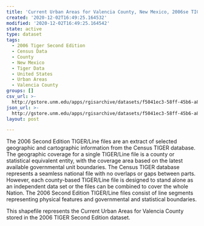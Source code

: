 ```yaml
---
title: 'Current Urban Areas for Valencia County, New Mexico, 2006se TIGER'
created: '2020-12-02T16:49:25.164532'
modified: '2020-12-02T16:49:25.164542'
state: active
type: dataset
tags:
  - 2006 Tiger Second Edition
  - Census Data
  - County
  - New Mexico
  - Tiger Data
  - United States
  - Urban Areas
  - Valencia County
groups: []
csv_url: >-
  http://gstore.unm.edu/apps/rgisarchive/datasets/f5041ec3-58ff-45b6-a856-9955040ee3ca/tgr2006se_vale_urbcu.derived.csv
json_url: >-
  http://gstore.unm.edu/apps/rgisarchive/datasets/f5041ec3-58ff-45b6-a856-9955040ee3ca/tgr2006se_vale_urbcu.derived.json
layout: post

---
```

The 2006 Second Edition TIGER/Line files are an extract of selected geographic and cartographic information from the Census TIGER database.  The geographic coverage for a single TIGER/Line file is a county or statistical equivalent entity, with the coverage area based on the latest available governmental unit boundaries. The Census TIGER database represents a seamless national file with no overlaps or gaps between parts.  However, each county-based TIGER/Line file is designed to stand alone as an independent data set or the files can be combined to cover the whole Nation.  The 2006 Second Edition  TIGER/Line files consist of line segments representing physical features and governmental and statistical boundaries.  

This shapefile represents the Current Urban Areas for Valencia County stored in the 2006 TIGER Second Edition dataset.
